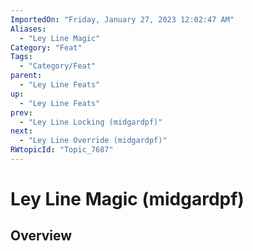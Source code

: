 ```yaml
---
ImportedOn: "Friday, January 27, 2023 12:02:47 AM"
Aliases:
  - "Ley Line Magic"
Category: "Feat"
Tags:
  - "Category/Feat"
parent:
  - "Ley Line Feats"
up:
  - "Ley Line Feats"
prev:
  - "Ley Line Locking (midgardpf)"
next:
  - "Ley Line Override (midgardpf)"
RWtopicId: "Topic_7687"
---
```

# Ley Line Magic (midgardpf)
## Overview
